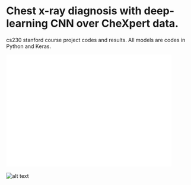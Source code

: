 # Chest x-ray diagnosis with deep-learning CNN over CheXpert data.
cs230 stanford course project codes and results.
All models are codes in Python and Keras.
 
![correlation](image_CAM/Correlation.png)

![alt text](https://github.com/hborhan/DL-CNN-CheXpert-data/blob/master/image_CAM/Correlation.png)


